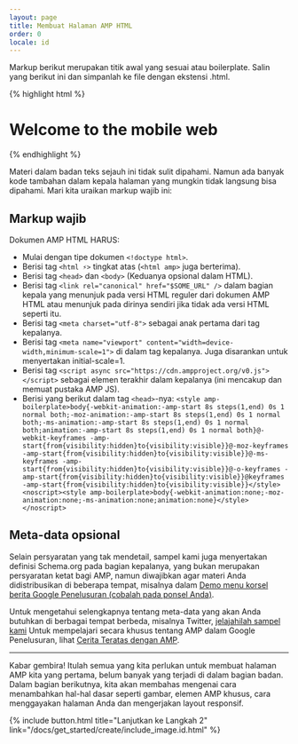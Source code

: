 ```yaml
---
layout: page
title: Membuat Halaman AMP HTML
order: 0
locale: id
---
```


Markup berikut merupakan titik awal yang sesuai atau boilerplate.
Salin yang berikut ini dan simpanlah ke file dengan ekstensi .html.

{% highlight html %}
<!doctype html>
<html amp lang="en">
  <head>
    <meta charset="utf-8">
    <title>Hello, AMPs</title>
    <link rel="canonical" href="http://example.ampproject.org/article-metadata.html" />
    <meta name="viewport" content="width=device-width,minimum-scale=1,initial-scale=1">
    <script type="application/ld+json">
      {
        "@context": "http://schema.org",
        "@type": "NewsArticle",
        "headline": "Open-source framework for publishing content",
        "datePublished": "2015-10-07T12:02:41Z",
        "image": [
          "logo.jpg"
        ]
      }
    </script>
    <style amp-boilerplate>body{-webkit-animation:-amp-start 8s steps(1,end) 0s 1 normal both;-moz-animation:-amp-start 8s steps(1,end) 0s 1 normal both;-ms-animation:-amp-start 8s steps(1,end) 0s 1 normal both;animation:-amp-start 8s steps(1,end) 0s 1 normal both}@-webkit-keyframes -amp-start{from{visibility:hidden}to{visibility:visible}}@-moz-keyframes -amp-start{from{visibility:hidden}to{visibility:visible}}@-ms-keyframes -amp-start{from{visibility:hidden}to{visibility:visible}}@-o-keyframes -amp-start{from{visibility:hidden}to{visibility:visible}}@keyframes -amp-start{from{visibility:hidden}to{visibility:visible}}</style><noscript><style amp-boilerplate>body{-webkit-animation:none;-moz-animation:none;-ms-animation:none;animation:none}</style></noscript>
    <script async src="https://cdn.ampproject.org/v0.js"></script>
  </head>
  <body>
    <h1>Welcome to the mobile web</h1>
  </body>
</html>
{% endhighlight %}

Materi dalam badan teks sejauh ini tidak sulit dipahami. Namun ada banyak kode tambahan dalam kepala halaman yang mungkin tidak langsung bisa dipahami. Mari kita uraikan markup wajib ini:

## Markup wajib

Dokumen AMP HTML HARUS:

  - Mulai dengan tipe dokumen `<!doctype html>`.
  - Berisi tag `<html ⚡>` tingkat atas (`<html amp>` juga berterima).
  - Berisi tag `<head>` dan `<body>` (Keduanya opsional dalam HTML).
  - Berisi tag `<link rel="canonical" href="$SOME_URL" />` dalam bagian kepala yang menunjuk pada versi HTML reguler dari dokumen AMP HTML atau menunjuk pada dirinya sendiri jika tidak ada versi HTML seperti itu.
  - Berisi tag `<meta charset="utf-8">` sebagai anak pertama dari tag kepalanya.
  - Berisi tag `<meta name="viewport" content="width=device-width,minimum-scale=1">` di dalam tag kepalanya. Juga disarankan untuk menyertakan initial-scale=1.
  - Berisi tag `<script async src="https://cdn.ampproject.org/v0.js"></script>` sebagai elemen terakhir dalam kepalanya (ini mencakup dan memuat pustaka AMP JS).
  - Berisi yang berikut dalam tag `<head>`-nya:
    `<style amp-boilerplate>body{-webkit-animation:-amp-start 8s steps(1,end) 0s 1 normal both;-moz-animation:-amp-start 8s steps(1,end) 0s 1 normal both;-ms-animation:-amp-start 8s steps(1,end) 0s 1 normal both;animation:-amp-start 8s steps(1,end) 0s 1 normal both}@-webkit-keyframes -amp-start{from{visibility:hidden}to{visibility:visible}}@-moz-keyframes -amp-start{from{visibility:hidden}to{visibility:visible}}@-ms-keyframes -amp-start{from{visibility:hidden}to{visibility:visible}}@-o-keyframes -amp-start{from{visibility:hidden}to{visibility:visible}}@keyframes -amp-start{from{visibility:hidden}to{visibility:visible}}</style><noscript><style amp-boilerplate>body{-webkit-animation:none;-moz-animation:none;-ms-animation:none;animation:none}</style></noscript>`

## Meta-data opsional

Selain persyaratan yang tak mendetail, sampel kami juga menyertakan definisi Schema.org pada bagian kepalanya, yang bukan merupakan persyaratan ketat bagi AMP, namun diwajibkan agar materi Anda didistribusikan di beberapa tempat, misalnya dalam [Demo menu korsel berita Google Penelusuran (cobalah pada ponsel Anda)](https://g.co/ampdemo).

Untuk mengetahui selengkapnya tentang meta-data yang akan Anda butuhkan di berbagai tempat berbeda, misalnya Twitter, [jelajahilah sampel kami](https://github.com/ampproject/amphtml/tree/master/examples/metadata-examples) Untuk mempelajari secara khusus tentang AMP dalam Google Penelusuran, lihat [Cerita Teratas dengan AMP](https://developers.google.com/structured-data/carousels/top-stories).

<hr>

Kabar gembira! Itulah semua yang kita perlukan untuk membuat halaman AMP kita yang pertama, belum banyak yang terjadi di dalam bagian badan. Dalam bagian berikutnya, kita akan membahas mengenai cara menambahkan hal-hal dasar seperti gambar, elemen AMP khusus, cara menggayakan halaman Anda dan mengerjakan layout responsif.

{% include button.html title="Lanjutkan ke Langkah 2" link="/docs/get_started/create/include_image.id.html" %}
